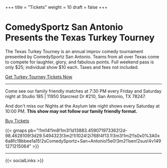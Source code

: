 +++
title = "Tickets"
weight = 10
draft = false
+++
# ComedySportz San Antonio Presents the Texas Turkey Tourney

The Texas Turkey Tourney is an annual improv comedy tournament presented by ComedySportz San Antonio. Teams from all over Texas come to compete for laughter, glory, and fabulous points. Full weekend pass is only $25; individual show $10 each. Taxes and fees not included.

<a href="https://cszsanantonio.vbotickets.com/events" class="button special">Get Turkey Tourney Tickets Now</a>

---

Come see our family friendly matches at 7:30 PM every Friday and Saturday night at Studio 185 | 11950 Starcrest Dr #210, San Antonio, TX 78247.

And don't miss our Nights at the Asylum late night shows every Saturday at 10:00 PM. **This show may not follow our family friendly format.**

<a target="_blank" href="https://cszsanantonio.vbotickets.com/events" class="button special">Buy Tickets</a>

{{< gmaps pb="!1m14!1m8!1m3!1d13883.459071973362!2d-98.4628109!3d29.5494323!3m2!1i1024!2i768!4f13.1!3m3!1m2!1s0x0%3A0x6a8fc18bbee1a15!2sComedySportz+San+Antonio!5e0!3m2!1sen!2sus!4v1491271215064" >}}

---

{{< socialLinks >}}
